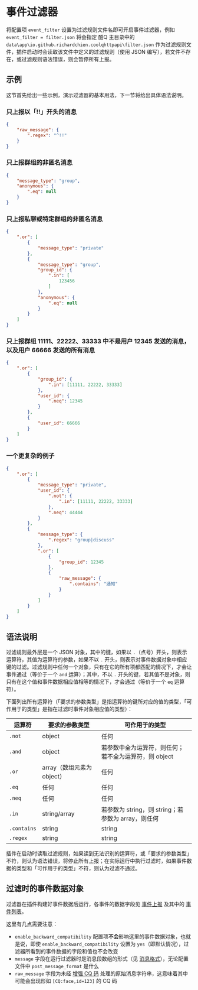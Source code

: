 # 事件过滤器

将配置项 `event_filter` 设置为过滤规则文件名即可开启事件过滤器，例如 `event_filter = filter.json` 将会指定 酷Q 主目录中的 `data\app\io.github.richardchien.coolqhttpapi\filter.json` 作为过滤规则文件，插件启动时会读取该文件中定义的过滤规则（使用 JSON 编写），若文件不存在，或过滤规则语法错误，则会暂停所有上报。

## 示例

这节首先给出一些示例，演示过滤器的基本用法，下一节将给出具体语法说明。

### 只上报以「!!」开头的消息

```json
{
    "raw_message": {
        ".regex": "^!!"
    }
}
```

### 只上报群组的非匿名消息

```json
{
    "message_type": "group",
    "anonymous": {
        ".eq": null
    }
}
```

### 只上报私聊或特定群组的非匿名消息

```json
{
    ".or": [
        {
            "message_type": "private"
        },
        {
            "message_type": "group",
            "group_id": {
                ".in": [
                    123456
                ]
            },
            "anonymous": {
                ".eq": null
            }
        }
    ]
}
```

### 只上报群组 11111、22222、33333 中不是用户 12345 发送的消息，以及用户 66666 发送的所有消息

```json
{
    ".or": [
        {
            "group_id": {
                ".in": [11111, 22222, 33333]
            },
            "user_id": {
                ".neq": 12345
            }
        },
        {
            "user_id": 66666
        }
    ]
}
```

### 一个更复杂的例子

```json
{
    ".or": [
        {
            "message_type": "private",
            "user_id": {
                ".not": {
                    ".in": [11111, 22222, 33333]
                },
                ".neq": 44444
            }
        },
        {
            "message_type": {
                ".regex": "group|discuss"
            },
            ".or": [
                {
                    "group_id": 12345
                },
                {
                    "raw_message": {
                        ".contains": "通知"
                    }
                }
            ]
        }
    ]
}
```

## 语法说明

过滤规则最外层是一个 JSON 对象，其中的键，如果以 `.`（点号）开头，则表示运算符，其值为运算符的参数，如果不以 `.` 开头，则表示对事件数据对象中相应键的过滤。过滤规则中任何一个对象，只有在它的所有项都匹配的情况下，才会让事件通过（等价于一个 `and` 运算）；其中，不以 `.` 开头的键，若其值不是对象，则只有在这个值和事件数据相应值相等的情况下，才会通过（等价于一个 `eq` 运算符）。

下面列出所有运算符（「要求的参数类型」是指运算符的键所对应的值的类型，「可作用于的类型」是指在过滤时事件对象相应值的类型）：

| 运算符 | 要求的参数类型 | 可作用于的类型 |
| ----- | ------------ | ----------- |
| `.not` | object | 任何 |
| `.and` | object | 若参数中全为运算符，则任何；若不全为运算符，则 object |
| `.or` | array（数组元素为 object） | 任何 |
| `.eq` | 任何 | 任何 |
| `.neq` | 任何 | 任何 |
| `.in` | string/array | 若参数为 string，则 string；若参数为 array，则任何 |
| `.contains` | string | string |
| `.regex` | string | string |

插件在启动时读取过滤规则，如果读到无法识别的运算符，或「要求的参数类型」不符，则认为语法错误，将停止所有上报；在实际运行中执行过滤时，如果事件数据的类型和「可作用于的类型」不符，则认为过滤不通过。

## 过滤时的事件数据对象

过滤器在插件构建好事件数据后运行，各事件的数据字段见 [事件上报](/Post) 及其中的 [事件列表](/Post#事件列表)。

这里有几点需要注意：

- `enable_backward_compatibility` 配置项**不会**影响这里的事件数据对象，也就是说，即使 `enable_backward_compatibility` 设置为 `yes`（即默认情况），过滤器所看到的事件数据的字段和值也不会改变
- `message` 字段在运行过滤器时是消息段数组的形式（见 [消息格式](/Message)），无论配置文件中 `post_message_format` 是什么
- `raw_message` 字段为未经 [增强 CQ 码](/CQCode) 处理的原始消息字符串，这意味着其中可能会出现形如 `[CQ:face,id=123]` 的 CQ 码
